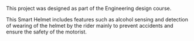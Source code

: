 This project was designed as part of the Engineering design course.

This Smart Helmet includes features such as alcohol sensing and detection of wearing of the helmet by the rider
mainly to prevent accidents and ensure the safety of the motorist.
